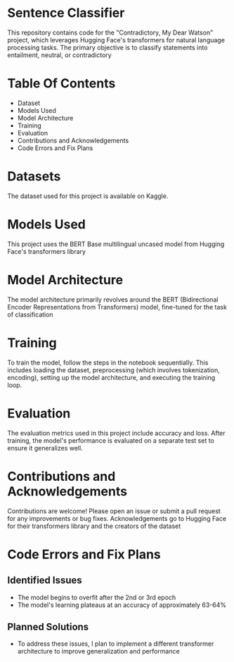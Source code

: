 # Sentence Classifier
This repository contains code for the "Contradictory, My Dear Watson" project, which leverages Hugging Face's transformers for natural language processing tasks. The primary objective is to classify statements into entailment, neutral, or contradictory
# Table Of Contents
* Dataset
* Models Used
* Model Architecture
* Training
* Evaluation
* Contributions and Acknowledgements
* Code Errors and Fix Plans
# Datasets
The dataset used for this project is available on Kaggle.
# Models Used
This project uses the BERT Base multilingual uncased model from Hugging Face's transformers library
# Model Architecture
The model architecture primarily revolves around the BERT (Bidirectional Encoder Representations from Transformers) model, fine-tuned for the task of classification
# Training
To train the model, follow the steps in the notebook sequentially. This includes loading the dataset, preprocessing (which involves tokenization, encoding), setting up the model architecture, and executing the training loop.
# Evaluation
The evaluation metrics used in this project include accuracy and loss. After training, the model's performance is evaluated on a separate test set to ensure it generalizes well.
# Contributions and Acknowledgements
Contributions are welcome! Please open an issue or submit a pull request for any improvements or bug fixes. Acknowledgements go to Hugging Face for their transformers library and the creators of the dataset
# Code Errors and Fix Plans
## Identified Issues
* The model begins to overfit after the 2nd or 3rd epoch
* The model's learning plateaus at an accuracy of approximately 63-64%
## Planned Solutions
* To address these issues, I plan to implement a different transformer architecture to improve generalization and performance

